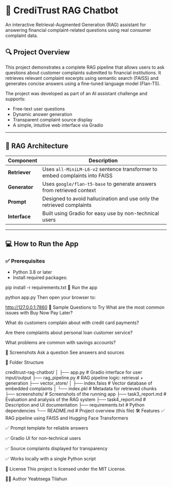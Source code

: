 # 🤖 CrediTrust RAG Chatbot

An interactive Retrieval-Augmented Generation (RAG) assistant for answering financial complaint-related questions using real consumer complaint data.

## 🔍 Project Overview

This project demonstrates a complete RAG pipeline that allows users to ask questions about customer complaints submitted to financial institutions. It retrieves relevant complaint excerpts using semantic search (FAISS) and generates concise answers using a fine-tuned language model (Flan-T5).

The project was developed as part of an AI assistant challenge and supports:

- Free-text user questions
- Dynamic answer generation
- Transparent complaint source display
- A simple, intuitive web interface via Gradio

---

## 🧱 RAG Architecture

| Component      | Description                                                                 |
|----------------|-----------------------------------------------------------------------------|
| **Retriever**  | Uses `all-MiniLM-L6-v2` sentence transformer to embed complaints into FAISS |
| **Generator**  | Uses `google/flan-t5-base` to generate answers from retrieved context       |
| **Prompt**     | Designed to avoid hallucination and use only the retrieved complaints       |
| **Interface**  | Built using Gradio for easy use by non-technical users                      |

---

## 💻 How to Run the App

### ✅ Prerequisites

- Python 3.8 or later
- Install required packages:


pip install -r requirements.txt
🚀 Run the app

python app.py
Then open your browser to:

http://127.0.0.1:7860
🧠 Sample Questions to Try
What are the most common issues with Buy Now Pay Later?

What do customers complain about with credit card payments?

Are there complaints about personal loan customer service?

What problems are common with savings accounts?

📸 Screenshots
Ask a question	See answers and sources

📂 Folder Structure

creditrust-rag-chatbot/
│
├── app.py                  # Gradio interface for user input/output
├── rag_pipeline.py         # RAG pipeline logic: retrieval + generation
├── vector_store/
│   ├── index.faiss         # Vector database of embedded complaints
│   └── index.pkl           # Metadata for retrieved chunks
├── screenshots/            # Screenshots of the running app
├── task3_report.md         # Evaluation and analysis of the RAG system
├── task4_report.md         # Description and UI documentation
├── requirements.txt        # Python dependencies
└── README.md               # Project overview (this file)
🛠 Features
✅ RAG pipeline using FAISS and Hugging Face Transformers

✅ Prompt template for reliable answers

✅ Gradio UI for non-technical users

✅ Source complaints displayed for transparency

✅ Works locally with a single Python script

📜 License
This project is licensed under the MIT License.

🙋‍♀️ Author
Yeabtsega Tilahun
